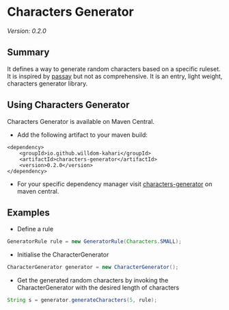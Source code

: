 # Characters Generator

*Version: 0.2.0*

## Summary

It defines a way to generate random characters based on a specific ruleset.
It is inspired by [passay](https://www.passay.org) but not as comprehensive.
It is an entry, light weight, characters generator library.

## Using Characters Generator

Characters Generator  is available on Maven Central.
* Add the following artifact to your maven build:

```
<dependency>
    <groupId>io.github.willdom-kahari</groupId>
    <artifactId>characters-generator</artifactId>
    <version>0.2.0</version>
</dependency>
```

* For your specific dependency manager visit [characters-generator](https://central.sonatype.com/artifact/io.github.willdom-kahari/characters-generator) on maven central.

## Examples

* Define a rule

```java
GeneratorRule rule = new GeneratorRule(Characters.SMALL);
```

* Initialise the CharacterGenerator

```java
CharacterGenerator generator = new CharacterGenerator();
```

* Get the generated random characters by invoking the CharacterGenerator with the desired length of characters

```java
String s = generator.generateCharacters(5, rule);
```


